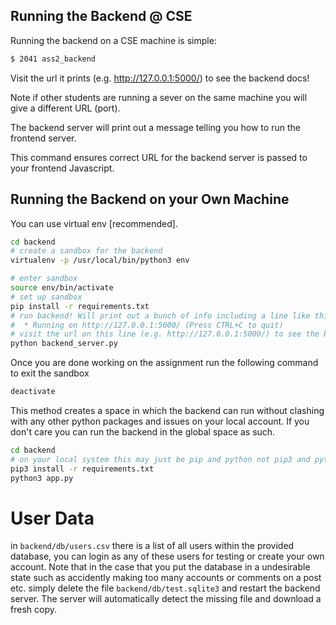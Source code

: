 ## Running the Backend @ CSE

Running the backend on a CSE machine is simple:
  
```bash
$ 2041 ass2_backend
```

Visit the url it prints (e.g. http://127.0.0.1:5000/) to see the backend docs!

Note if other students are running a sever on the same machine you will give a different URL (port).

The backend server will print out a message telling you how to run the frontend server.

This command ensures correct URL for the backend server is passed to your frontend Javascript.

## Running the Backend on your Own Machine

You can use virtual env [recommended].

```bash
cd backend
# create a sandbox for the backend 
virtualenv -p /usr/local/bin/python3 env

# enter sandbox
source env/bin/activate
# set up sandbox
pip install -r requirements.txt
# run backend! Will print out a bunch of info including a line like this:
#  * Running on http://127.0.0.1:5000/ (Press CTRL+C to quit)
# visit the url on this line (e.g. http://127.0.0.1:5000/) to see the backend docs!
python backend_server.py
```

Once you are done working on the assignment run the following
command to exit the sandbox

```bash
deactivate
```

This method creates a space in which the backend can run without
clashing with any other python packages and issues on your local account. If you don't care you can run the backend in the global space as such.

```bash
cd backend
# on your local system this may just be pip and python not pip3 and python3
pip3 install -r requirements.txt
python3 app.py
```

# User Data

in `backend/db/users.csv` there is a list of all users within the provided database, you can login as any of these users for testing or create your own account. Note that in the case that you put the database in a undesirable state such as accidently making too many accounts or comments on a post etc. simply delete the file `backend/db/test.sqlite3` and restart the backend server. The server will automatically detect the missing file and download a fresh copy.
